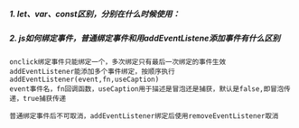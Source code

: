 ##### 1. let、var、const区别，分别在什么时候使用：

##### 2. js如何绑定事件，普通绑定事件和用addEventListene添加事件有什么区别

```
onclick绑定事件只能绑定一个，多次绑定只有最后一次绑定的事件生效
addEventListener能添加多个事件绑定，按顺序执行
addEventListener(event,fn,useCaption)
event事件名，fn回调函数，useCaption用于描述是冒泡还是捕获，默认是false,即冒泡传递，true捕获传递

普通绑定事件后不可取消，addEventListener绑定后使用removeEventListener取消
```

